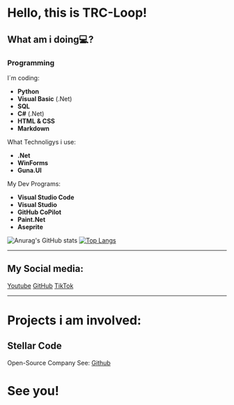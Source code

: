 # Hello, this is TRC-Loop! 

## What am i doing💻?

### Programming

I´m coding:

 - **Python**
 - **Visual Basic** (.Net)
 - **SQL**
 - **C#** (.Net)
 - **HTML & CSS**
 - **Markdown**

What Technoligys i use:

 - **.Net**
 - **WinForms**
 - **Guna.UI**

My Dev Programs:

 - **Visual Studio Code**
 - **Visual Studio**
 - **GitHub CoPilot**
 - **Paint.Net**
 - **Aseprite**

![Anurag's GitHub stats](https://github-readme-stats.vercel.app/api?username=TRC-Loop&show_icons=true&theme=dark)
[![Top Langs](https://github-readme-stats.vercel.app/api/top-langs/?username=TRC-Loop&theme=dark&layout=compact)](https://github.com/anuraghazra/github-readme-stats)

-----------------------
## My Social media:

[Youtube](https://www.youtube.com/channel/UCdOuCGsMij3JGOPQ2z6aCyA/featured)
[GitHub](https://github.com/TRC-Loop)
[TikTok](https://www.tiktok.com/@trc_loop)

----
# Projects i am involved:
## Stellar Code
Open-Source Company
See: [Github](https://github.com/stellar-coding)

# See you!
